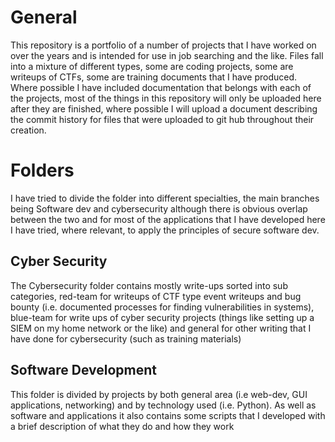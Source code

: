 # General
This repository is a portfolio of a number of projects that I have worked on over the years and is intended for use in job searching and the like. Files fall into a mixture of different types, some are coding projects, some are writeups of CTFs, some are training documents that I have produced. Where possible I have included documentation that belongs with each of the projects, most of the things in this repository will only be uploaded here after they are finished, where possible I will upload a document describing the commit history for files that were uploaded to git hub throughout their creation.

# Folders
I have tried to divide the folder into different specialties, the main branches being Software dev and cybersecurity although there is obvious overlap between the two and for most of the applications that I have developed here I have tried, where relevant, to apply the principles of secure software dev.

## Cyber Security 
The Cybersecurity folder contains mostly write-ups sorted into sub categories, red-team for writeups of CTF type event writeups and bug bounty (i.e. documented processes for finding vulnerabilities in systems), blue-team for write ups of cyber security projects (things like setting up a SIEM on my home network or the like) and general for other writing that I have done for cybersecurity (such as training materials)

## Software Development
This folder is divided by projects by both general area (i.e web-dev, GUI applications, networking) and by technology used (i.e. Python). As well as software and applications it also contains some scripts that I developed with a brief description of what they do and how they work
